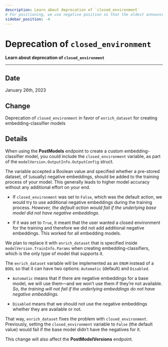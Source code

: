 ```yaml
---
description: Learn about deprecation of `closed_environment`
# For positioning, we use negative position so that the oldest announcements are displayed at the bottom. Any time you add a new announcement, increase the position by -1.
sidebar_position: -4
---
```


# Deprecation of `closed_environment`

**Learn about deprecation of `closed_environment`**
<hr />

## Date

January 26th, 2023

## Change

Deprecation of `closed_environment` in favor of `enrich_dataset` for creating embedding-classifier models 

## Details

When using the **PostModels** endpoint to create a custom embedding-classifier model, you could include the `closed_environment` variable, as part of the `modelVersion.OutputInfo.OutputConfig` struct. 

The variable accepted a Boolean value and specified whether a pre-stored dataset, of (usually) negative embeddings, should be added to the training process of your model. This generally leads to higher model accuracy without any additional effort on your end. 

- If `closed_environment` was set to `False`, which was the default action, we would try to use additional negative embeddings during the training process. _However, the default action would fail if the underlying base model did not have negative embeddings._ 

- If it was set to `True`, it meant that the user wanted a closed environment for the training and therefore we did not add additional negative embeddings. This worked for all embedding models.

We plan to replace it with `enrich_dataset` that is specified inside `modelVersion.TrainInfo.Params` when creating embedding-classifiers, which is the only type of model that supports it. 

The `enrich_dataset` variable will be implemented as an `ENUM` instead of a `BOOL` so that it can have two options: `Automatic` (default) and `Disabled`. 

- `Automatic` means that if there are negative embeddings for a base model, we will use them—and we won’t use them if they’re not available. _So, the training will not fail if the underlying embeddings do not have negative embeddings._

- `Disabled` means that we should not use the negative embeddings whether they are available or not. 

That way, `enrich_dataset` fixes the problem with `closed_environment`. Previously, setting the `closed_environment` variable to `False` (the default value) would fail if the base model didn’t have the negatives for it. 

This change will also affect the **PostModelVersions** endpoint. 